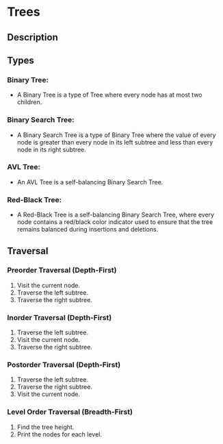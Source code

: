 # Trees

## Description

## Types
### **Binary Tree:** 
- A Binary Tree is a type of Tree where every node has at most two children.
### **Binary Search Tree:**
- A Binary Search Tree is a type of Binary Tree where the value of every node is greater than every node in its left subtree and less than every node in its right subtree.
### **AVL Tree:** 
- An AVL Tree is a self-balancing Binary Search Tree.
### **Red-Black Tree:**
- A Red-Black Tree is a self-balancing Binary Search Tree, where every node contains a red/black color indicator used to ensure that the tree remains balanced during insertions and deletions.

## Traversal

### **Preorder Traversal (Depth-First)**
  1. Visit the current node.
  2. Traverse the left subtree.
  3. Traverse the right subtree.

### **Inorder Traversal (Depth-First)**
  1. Traverse the left subtree.
  2. Visit the current node.
  3. Traverse the right subtree.

### **Postorder Traversal (Depth-First)**
  1. Traverse the left subtree.
  2. Traverse the right subtree.
  3. Visit the current node.

### **Level Order Traversal (Breadth-First)**
  1. Find the tree height.
  2. Print the nodes for each level.
